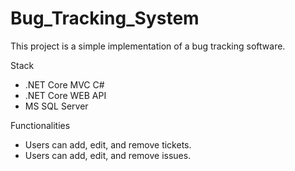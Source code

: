 # Bug_Tracking_System
 This project is a simple implementation of a bug tracking software.

Stack
- .NET Core MVC C#
- .NET Core WEB API
- MS SQL Server

Functionalities
- Users can add, edit, and remove tickets.
- Users can add, edit, and remove issues.
